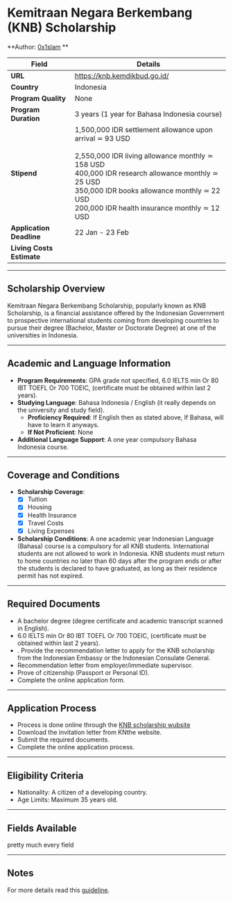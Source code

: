 
# Kemitraan Negara Berkembang (KNB) Scholarship

**Author: [ 0x1slam](https://github.com/0x1slam) **

| **Field**                 | **Details**                                                                                                                                                                                                                                                          |
| ------------------------- | -------------------------------------------------------------------------------------------------------------------------------------------------------------------------------------------------------------------------------------------------------------------- |
| **URL**                   | https://knb.kemdikbud.go.id/                                                                                                                                                                                                                                         |
| **Country**               | Indonesia                                                                                                                                                                                                                                                            |
| **Program Quality**       | None                                                                                                                                                                                                                                                                 |
| **Program Duration**      | 3 years (1 year for Bahasa Indonesia course)                                                                                                                                                                                                                         |
| **Stipend**               | 1,500,000 IDR settlement allowance upon arrival ≃ 93 USD<br><br>2,550,000 IDR living allowance monthly ≃ 158 USD<br>400,000 IDR research allowance monthly ≃ 25 USD<br>350,000 IDR books allowance monthly ≃ 22 USD<br>200,000 IDR health insurance monthly ≃ 12 USD |
| **Application Deadline**  | 22 Jan - 23 Feb                                                                                                                                                                                                                                                      |
| **Living Costs Estimate** |                                                                                                                                                                                                                                                                      |

---

## Scholarship Overview

Kemitraan Negara Berkembang Scholarship, popularly known as KNB Scholarship, is a financial assistance offered by the Indonesian Government to prospective international students coming from developing countries to pursue their degree (Bachelor, Master or Doctorate Degree) at one of the universities in Indonesia.

---

## Academic and Language Information

- **Program Requirements**: GPA grade not specified, 6.0 IELTS min Or 80 IBT TOEFL Or 700 TOEIC, (certificate must be obtained within last 2 years).
- **Studying Language**: Bahasa Indonesia / English (it really depends on the university and study field).
  - **Proficiency Required**: If English then as stated above, If Bahasa, will have to learn it anyways.
  - **If Not Proficient**: None
- **Additional Language Support**: A one year compulsory Bahasa Indonesia course.  

---

## Coverage and Conditions

- **Scholarship Coverage**:
  - [x] Tuition
  - [x] Housing
  - [x] Health Insurance
  - [x] Travel Costs
  - [x] Living Expenses
- **Scholarship Conditions**: A one academic year Indonesian Language (Bahasa) course is a compulsory for all KNB students. International students are not allowed to work in Indonesia. KNB students must return to home countries no later than 60 days after the program ends or after the students is declared to have graduated, as long as their residence permit has not expired.

---

## Required Documents

- A bachelor degree (degree certificate and academic transcript scanned in English).
- 6.0 IELTS min Or 80 IBT TOEFL Or 700 TOEIC, (certificate must be obtained within last 2 years).
- . Provide the recommendation letter to apply for the KNB scholarship from the Indonesian Embassy or the Indonesian Consulate General.
- Recommendation letter from employer/immediate supervisor.
- Prove of citizenship (Passport or Personal ID).
- Complete the online application form.

---

## Application Process

- Process is done online through the [KNB scholarship wubsite](https://knb.kemdikbud.go.id/)
- Download the invitation letter from KNthe website.
- Submit the required documents.
- Complete the online application process.
---

## Eligibility Criteria

- Nationality: A citizen of a developing country.
- Age Limits: Maximum 35 years old.
---

## Fields Available
pretty much every field

---

## Notes

For more details read this [guideline](http://hesc.am/files/knb%20scholarship.pdf).

